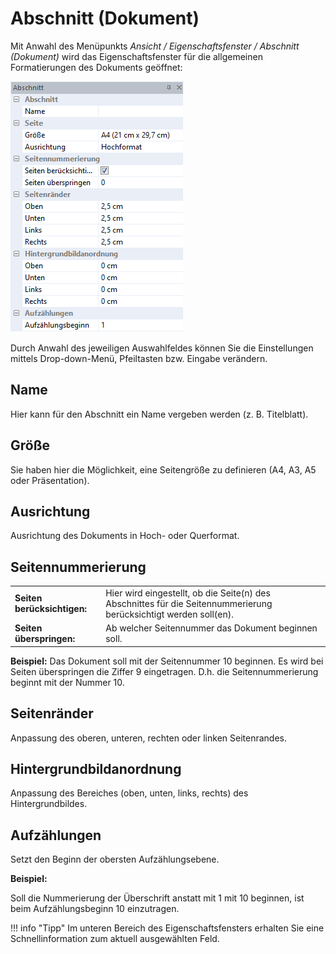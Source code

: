 # Abschnitt (Dokument)

Mit Anwahl des Menüpunkts *Ansicht / Eigenschaftsfenster / Abschnitt (Dokument)* wird das Eigenschaftsfenster für die allgemeinen Formatierungen des Dokuments geöffnet:

![Image](img/image65.png)

Durch Anwahl des jeweiligen Auswahlfeldes können Sie die Einstellungen mittels Drop-down-Menü, Pfeiltasten bzw. Eingabe verändern.

## Name

Hier kann für den Abschnitt ein Name vergeben werden (z. B. Titelblatt).

## Größe

Sie haben hier die Möglichkeit, eine Seitengröße zu definieren (A4, A3, A5 oder Präsentation).

## Ausrichtung

Ausrichtung des Dokuments in Hoch- oder Querformat.

## Seitennummerierung

|                             |                                                                                                                   |
| --------------------------- | ----------------------------------------------------------------------------------------------------------------- |
| **Seiten berücksichtigen:** | Hier wird eingestellt, ob die Seite(n) des Abschnittes für die Seitennummerierung berücksichtigt werden soll(en). |
| **Seiten überspringen:**    | Ab welcher Seitennummer das Dokument beginnen soll.                                                               |

**Beispiel:** Das Dokument soll mit der Seitennummer 10 beginnen. Es wird bei Seiten überspringen die Ziffer 9 eingetragen. D.h. die Seitennummerierung beginnt mit der Nummer 10.

## Seitenränder

Anpassung des oberen, unteren, rechten oder linken Seitenrandes.

## Hintergrundbildanordnung

Anpassung des Bereiches (oben, unten, links, rechts) des Hintergrundbildes.

## Aufzählungen

Setzt den Beginn der obersten Aufzählungsebene.

**Beispiel:**

Soll die Nummerierung der Überschrift anstatt mit 1 mit 10 beginnen, ist beim Aufzählungsbeginn 10 einzutragen.

!!! info "Tipp"
    Im unteren Bereich des Eigenschaftsfensters erhalten Sie eine Schnellinformation zum aktuell ausgewählten Feld.